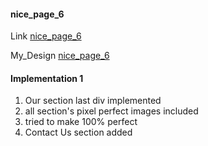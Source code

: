 #### nice_page_6
Link [nice_page_6](https://nicepage.com/website-templates/preview/business-bridge-20115?device=desktop)

My_Design [nice_page_6](https://varunuk09.github.io/HTML_PROJECTS/nice_page_6/)

#### Implementation 1
1) Our section last div implemented
2) all section's pixel perfect images included
3) tried to make 100% perfect 
4) Contact Us section added
